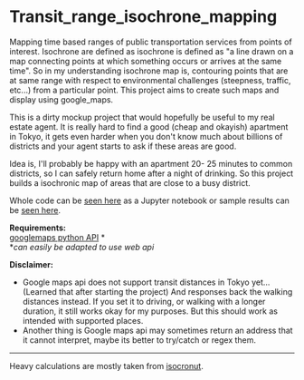 # Transit_range_isochrone_mapping
Mapping time based ranges of public transportation services from points of interest. Isochrone are defined as isochrone is defined as "a line drawn on a map connecting points at which something occurs or arrives at the same time". So in my understanding isochrone map is, contouring points that are at same range with respect to environmental challenges (steepness, traffic, etc...) from a particular point. This project aims to create such maps and display using google_maps.  

This is a dirty mockup project that would hopefully be useful to my real estate agent. It is really hard to find a good (cheap and okayish) apartment in Tokyo, it gets even harder when you don't know much about billions of districts and your agent starts to ask if these areas are good. 

Idea is, I'll probably be happy with an apartment 20- 25 minutes to common districts, so I can safely return home after a night of drinking. So this project builds a isochronic map of areas that are close to a busy district.


Whole code can be [seen here](https://github.com/umutto/Transit_range_isochrone_mapping/blob/master/tokyo_ischrones_google_maps.ipynb) as a Jupyter notebook or sample results can be [seen here](https://umutto.github.io/Transit_range_isochrone_mapping/isochrone_maps/sample.html).

**Requirements:**  
[googlemaps python API](https://github.com/googlemaps/google-maps-services-python) *  
**can easily be adapted to use web api*

**Disclaimer:**  
- Google maps api does not support transit distances in Tokyo yet... (Learned that after starting the project) And responses back the walking distances instead. If you set it to driving, or walking with a longer duration, it still works okay for my purposes. But this should work as intended with supported places.  
- Another thing is Google maps api may sometimes return an address that it cannot interpret, maybe its better to try/catch or regex them.

---
Heavy calculations are mostly taken from [isocronut](https://github.com/drewfustin/isocronut).
